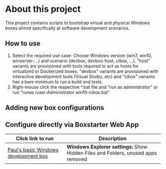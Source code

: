 # About this project
This project contains scripts to bootstrap virtual and physical Windows boxes aimnd specifically at software development scenarios. 

## How to use
1. Select the required use case: Choose Windows version (win7, win10, winserver-...) and scenario (devbox, devbox-host, cibox, ...). "host" variants are provisioned with tools required to act as hosts for virtualized or Dockerized boxes. "devbox" variants are provisioned with interactive development tools (Visual Studio, etc) and "cibox" variants has a bare minimum to run a build and tests. 
2. Right-mouse click the respective *.bat file and "run as administrator" or run "runas /user:Administrator win10-cibox.bat"

## Adding new box configurations

## Configure directly via Boxstarter Web App
|Click link to run  |Description  |
|---------|---------|
|<a href='https://raw.githubusercontent.com/paul-michalik/win-dev-boxes/feature/switch-to-txt-based-configuration/hello-world.bat'> Paul's basic Windows development box</a> | **Windows Explorer settings:** Show Hidden Files and Folders, unused apps removed |


